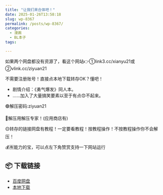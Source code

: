 ```yaml
---
title: "让我们来合体吧！"
date: 2025-01-26T13:58:18
slug: wp-8367
permalink: /posts/wp-8367/
categories:
  - 漫画
  - BL本子
tags:

---
```


如果两个网盘都没有资源了，看这个网站👉①link3.cc/xianyu21或②vlink.cc/ziyuan21

不需要注册账号！直接点本地下载转存OK？懂吧！

*   剧情介绍：《勇气爆发》同人本。
*   ……加入了大量搞笑要素以至于有点😍不起来。

🟢解压密码:ziyuan21

🔵解压用解压专家！(应用商店有)

🟡转存的链接网盘有教程！一定要看教程！按教程操作！不按教程操作你不会解压！

💰🈶能力的宝，可以点左下角赞赏支持一下网站运行

## 📦 下载链接
- [百度网盘](https://blziyuan21.com/pay-download/8367?key=a7b5949b64&down_id=0)
- [本地下载](https://blziyuan21.com/pay-download/8367?key=a7b5949b64&down_id=1)

